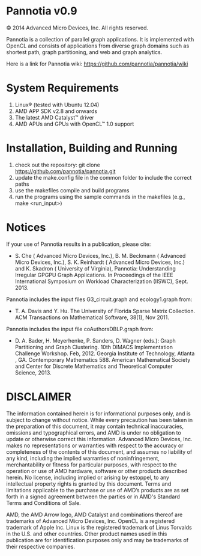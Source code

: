 Pannotia v0.9
=============

© 2014 Advanced Micro Devices, Inc. All rights reserved.

Pannotia is a collection of parallel graph applications.
It is implemented with OpenCL and consists of applications from
diverse graph domains such as shortest path, graph partitioning, 
and web and graph analytics.

Here is a link for Pannotia wiki: https://github.com/pannotia/pannotia/wiki

System Requirements
===================

1. Linux® (tested with Ubuntu 12.04)
2. AMD APP SDK v2.8 and onwards
3. The latest AMD Catalyst™ driver
4. AMD APUs and GPUs with OpenCL™ 1.0 support

Installation, Building and Running
==================================

1. check out the repository: git clone https://github.com/pannotia/pannotia.git
2. update the make.config file in the common folder to include the correct paths
3. use the makefiles compile and build programs
4. run the programs using the sample commands in the makefiles (e.g., make <run_input>)

Notices
=======

If your use of Pannotia results in a publication, please cite: 

* S. Che ( Advanced Micro Devices, Inc.), B. M. Beckmann ( Advanced Micro Devices, Inc.), S. K. Reinhardt ( Advanced Micro Devices, Inc.)  and K. Skadron ( University of Virginia), Pannotia: Understanding Irregular GPGPU Graph Applications. In Proceedings of the IEEE International Symposium on Workload Characterization (IISWC), Sept. 2013.

Pannotia includes the input files G3_circuit.graph and ecology1.graph from: 

* T. A. Davis and Y. Hu. The University of Florida Sparse Matrix Collection. ACM Transactions on Mathematical Software, 38(1), Nov 2011.

Pannotia includes the input file coAuthorsDBLP.graph from:

* D. A. Bader, H. Meyerhenke, P. Sanders, D. Wagner (eds.): Graph Partitioning and Graph Clustering. 10th DIMACS Implementation Challenge Workshop. Feb, 2012. Georgia Institute of Technology, Atlanta , GA. Contemporary Mathematics 588. American Mathematical Society and Center for Discrete Mathematics and Theoretical Computer Science, 2013.

DISCLAIMER
=========

The information contained herein is for informational purposes only, and is subject to change without notice. While every 
precaution has been taken in the preparation of this document, it may contain technical inaccuracies, omissions and 
typographical errors, and AMD is under no obligation to update or otherwise correct this information. Advanced Micro 
Devices, Inc. makes no representations or warranties with respect to the accuracy or completeness of the contents of this 
document, and assumes no liability of any kind, including the implied warranties of noninfringement, merchantability or 
fitness for particular purposes, with respect to the operation or use of AMD hardware, software or other products described 
herein. No license, including implied or arising by estoppel, to any intellectual property rights is granted by this document. 
Terms and limitations applicable to the purchase or use of AMD’s products are as set forth in a signed agreement between the 
parties or in AMD's Standard Terms and Conditions of Sale.

AMD, the AMD Arrow logo, AMD Catalyst and combinations thereof are trademarks of Advanced Micro Devices, Inc. OpenCL  is a registered trademark of Apple Inc.  Linux is the registered trademark of Linus Torvalds in the U.S. and other countries. Other product names used in this publication are for identification purposes only and may be trademarks of their respective companies. 
